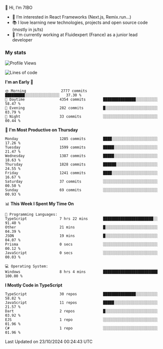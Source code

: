 👋 Hi, I’m 7IBO

- 👀 I’m interested in React Frameworks (Next.js, Remix.run...)
- 📚 I love learning new technologies, projects and open source code (mostly in js/ts)
- 💼 I'm currently working at Fluidexpert (France) as a junior lead developer

### My stats
<!--START_SECTION:waka-->
![Profile Views](http://img.shields.io/badge/Profile%20Views-0-blue)

![Lines of code](https://img.shields.io/badge/From%20Hello%20World%20I%27ve%20Written-7.8%20million%20lines%20of%20code-blue)

**I'm an Early 🐤** 

```text
🌞 Morning                2777 commits        █████████░░░░░░░░░░░░░░░░   37.30 % 
🌆 Daytime                4354 commits        ███████████████░░░░░░░░░░   58.47 % 
🌃 Evening                282 commits         █░░░░░░░░░░░░░░░░░░░░░░░░   03.79 % 
🌙 Night                  33 commits          ░░░░░░░░░░░░░░░░░░░░░░░░░   00.44 % 
```
📅 **I'm Most Productive on Thursday** 

```text
Monday                   1285 commits        ████░░░░░░░░░░░░░░░░░░░░░   17.26 % 
Tuesday                  1599 commits        █████░░░░░░░░░░░░░░░░░░░░   21.47 % 
Wednesday                1387 commits        █████░░░░░░░░░░░░░░░░░░░░   18.63 % 
Thursday                 1828 commits        ██████░░░░░░░░░░░░░░░░░░░   24.55 % 
Friday                   1241 commits        ████░░░░░░░░░░░░░░░░░░░░░   16.67 % 
Saturday                 37 commits          ░░░░░░░░░░░░░░░░░░░░░░░░░   00.50 % 
Sunday                   69 commits          ░░░░░░░░░░░░░░░░░░░░░░░░░   00.93 % 
```


📊 **This Week I Spent My Time On** 

```text
💬 Programming Languages: 
TypeScript               7 hrs 22 mins       ███████████████████████░░   91.40 % 
Other                    21 mins             █░░░░░░░░░░░░░░░░░░░░░░░░   04.39 % 
JSON                     19 mins             █░░░░░░░░░░░░░░░░░░░░░░░░   04.07 % 
Prisma                   0 secs              ░░░░░░░░░░░░░░░░░░░░░░░░░   00.12 % 
JavaScript               0 secs              ░░░░░░░░░░░░░░░░░░░░░░░░░   00.03 % 

💻 Operating System: 
Windows                  8 hrs 4 mins        █████████████████████████   100.00 % 
```

**I Mostly Code in TypeScript** 

```text
TypeScript               30 repos            ███████████████░░░░░░░░░░   58.82 % 
JavaScript               11 repos            █████░░░░░░░░░░░░░░░░░░░░   21.57 % 
Dart                     2 repos             █░░░░░░░░░░░░░░░░░░░░░░░░   03.92 % 
EJS                      1 repo              ░░░░░░░░░░░░░░░░░░░░░░░░░   01.96 % 
C#                       1 repo              ░░░░░░░░░░░░░░░░░░░░░░░░░   01.96 % 
```




 Last Updated on 23/10/2024 00:24:43 UTC
<!--END_SECTION:waka-->
